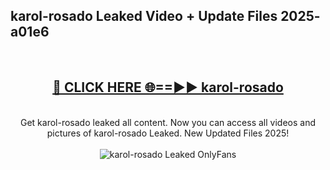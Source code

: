 <h2>karol-rosado Leaked Video + Update Files 2025- a01e6</h2>
<br>
<div align="center">
<h2><a href="https://libra.edu.pl?karol-rosado" rel="nofollow">🔴 CLICK HERE 🌐==►► karol-rosado</a></h2>
<br>
Get karol-rosado leaked all content. Now you can access all videos and pictures of karol-rosado Leaked. New Updated Files 2025!
<br>
<br>
<a href="https://libra.edu.pl?karol-rosado" rel="nofollow" data-target="animated-image.originalLink"><img src="https://i.ibb.co.com/WyWwxjT/player-gif2.gif" alt="karol-rosado Leaked OnlyFans" style="max-width: 100%; display: inline-block;" data-target="animated-image.originalImage"></a>
</div>
<br>